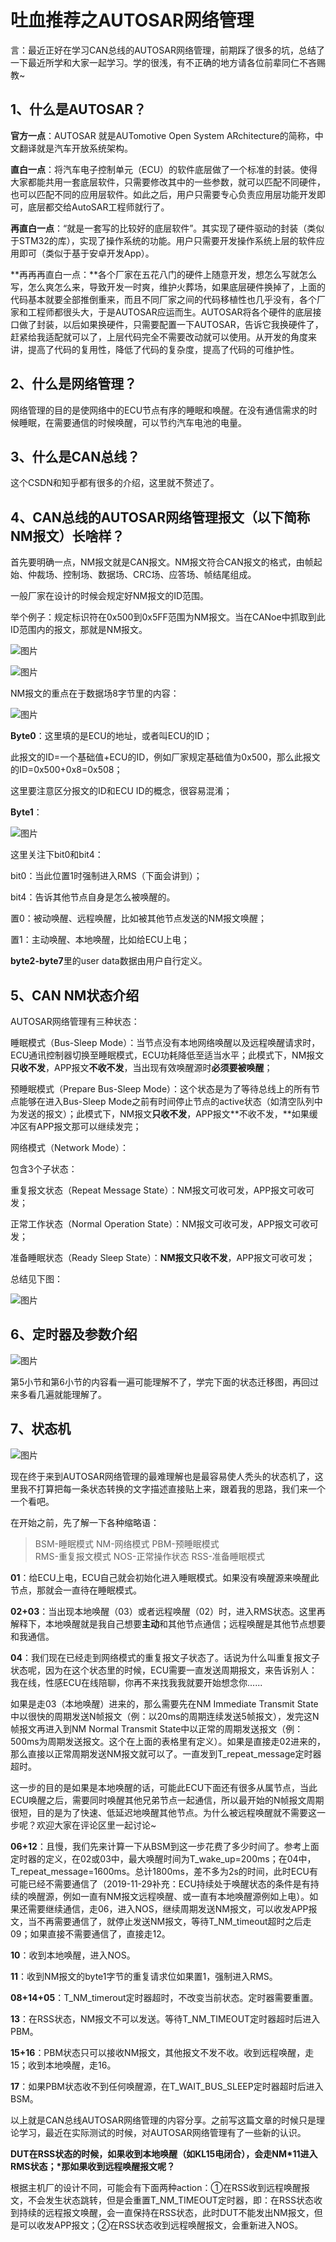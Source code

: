 # 吐血推荐之AUTOSAR网络管理

言：最近正好在学习CAN总线的AUTOSAR网络管理，前期踩了很多的坑，总结了一下最近所学和大家一起学习。学的很浅，有不正确的地方请各位前辈同仁不吝赐教~

## 1、什么是AUTOSAR？

**官方一点**：AUTOSAR 就是AUTomotive Open System ARchitecture的简称，中文翻译就是汽车开放系统架构。

**直白一点**：将汽车电子控制单元（ECU）的软件底层做了一个标准的封装。使得大家都能共用一套底层软件，只需要修改其中的一些参数，就可以匹配不同硬件，也可以匹配不同的应用层软件。如此之后，用户只需要专心负责应用层功能开发即可，底层都交给AutoSAR工程师就行了。

**再直白一点**：“就是一套写的比较好的底层软件”。其实现了硬件驱动的封装（类似于STM32的库），实现了操作系统的功能。用户只需要开发操作系统上层的软件应用即可（类似于基于安卓开发App）。

**再再再直白一点：**各个厂家在五花八门的硬件上随意开发，想怎么写就怎么写，怎么爽怎么来，导致开发一时爽，维护火葬场，如果底层硬件换掉了，上面的代码基本就要全部推倒重来，而且不同厂家之间的代码移植性也几乎没有，各个厂家和工程师都很头大，于是AUTOSAR应运而生。AUTOSAR将各个硬件的底层接口做了封装，以后如果换硬件，只需要配置一下AUTOSAR，告诉它我换硬件了，赶紧给我适配就可以了，上层代码完全不需要改动就可以使用。从开发的角度来讲，提高了代码的复用性，降低了代码的复杂度，提高了代码的可维护性。

## 2、什么是网络管理？

网络管理的目的是使网络中的ECU节点有序的睡眠和唤醒。在没有通信需求的时候睡眠，在需要通信的时候唤醒，可以节约汽车电池的电量。

## 3、什么是CAN总线？

这个CSDN和知乎都有很多的介绍，这里就不赘述了。

## 4、CAN总线的AUTOSAR网络管理报文（以下简称NM报文）长啥样？

首先要明确一点，NM报文就是CAN报文。NM报文符合CAN报文的格式，由帧起始、仲裁场、控制场、数据场、CRC场、应答场、帧结尾组成。

一般厂家在设计的时候会规定好NM报文的ID范围。

举个例子：规定标识符在0x500到0x5FF范围为NM报文。当在CANoe中抓取到此ID范围内的报文，那就是NM报文。



![图片](https://mmbiz.qpic.cn/mmbiz_jpg/fOVQt3pZrMb0EicMpEXxeGvjRAicqs0BUu7qZjMqGtfNFLy44BkUHFMCREw77HSOZ9wTZ2pWew6BnibC0WXwBMO0Q/640?wx_fmt=jpeg&wxfrom=5&wx_lazy=1&wx_co=1)

![图片](https://mmbiz.qpic.cn/mmbiz_png/fOVQt3pZrMb0EicMpEXxeGvjRAicqs0BUuL0we4iboEcpiciclNfYRcSDcUb2Yolv6OXQSMfDN6cxI8pcaXWHP4BF6g/640?wx_fmt=png&wxfrom=5&wx_lazy=1&wx_co=1)



NM报文的重点在于数据场8字节里的内容：



![图片](https://mmbiz.qpic.cn/mmbiz_png/fOVQt3pZrMb0EicMpEXxeGvjRAicqs0BUutHEbuvEkdxAcH9tKckP3xstcz78pZxPFHslFGd5gC9WZY6dibQvq68Q/640?wx_fmt=png&wxfrom=5&wx_lazy=1&wx_co=1)



**Byte0**：这里填的是ECU的地址，或者叫ECU的ID；

此报文的ID=一个基础值+ECU的ID，例如厂家规定基础值为0x500，那么此报文的ID=0x500+0x8=0x508；

这里要注意区分报文的ID和ECU ID的概念，很容易混淆；

**Byte1**：



![图片](https://mmbiz.qpic.cn/mmbiz_png/fOVQt3pZrMb0EicMpEXxeGvjRAicqs0BUuFbh210xg0eWWsQeLGrIonz6SwxKkfNdtruBSYGFIkIz7zfMGzr2otQ/640?wx_fmt=png&wxfrom=5&wx_lazy=1&wx_co=1)



这里关注下bit0和bit4：

bit0：当此位置1时强制进入RMS（下面会讲到）；

bit4：告诉其他节点自身是怎么被唤醒的。

置0：被动唤醒、远程唤醒，比如被其他节点发送的NM报文唤醒；

置1：主动唤醒、本地唤醒，比如给ECU上电；

**byte2-byte7**里的user data数据由用户自行定义。

## 5、CAN NM状态介绍

AUTOSAR网络管理有三种状态：

睡眠模式（Bus-Sleep Mode）：当节点没有本地网络唤醒以及远程唤醒请求时，ECU通讯控制器切换至睡眠模式，ECU功耗降低至适当水平；此模式下，NM报文**只收不发**，APP报文**不收不发**，当出现有效唤醒源时**必须要被唤醒**；

预睡眠模式（Prepare Bus-Sleep Mode）：这个状态是为了等待总线上的所有节点能够在进入Bus-Sleep Mode之前有时间停止节点的active状态（如清空队列中为发送的报文）；此模式下，NM报文**只收不发**，APP报文**不收不发，**如果缓冲区有APP报文那可以继续发完；

网络模式（Network Mode）：

包含3个子状态：

重复报文状态（Repeat Message State）：NM报文可收可发，APP报文可收可发；

正常工作状态（Normal Operation State）：NM报文可收可发，APP报文可收可发；

准备睡眠状态（Ready Sleep State）：**NM报文只收不发**，APP报文可收可发；

总结见下图：



![图片](https://mmbiz.qpic.cn/mmbiz_png/fOVQt3pZrMb0EicMpEXxeGvjRAicqs0BUuR1tkhziauEf6tGNSuzicicF12PlRSEZ2N7VRwdBtjcet6YtY9ACiaCHAIQ/640?wx_fmt=png&wxfrom=5&wx_lazy=1&wx_co=1)



## 6、定时器及参数介绍



![图片](https://mmbiz.qpic.cn/mmbiz_png/fOVQt3pZrMb0EicMpEXxeGvjRAicqs0BUuDhQmcAdzjTRWficNYJ7E7mWeCG8tjoz4GibYzSbBkCFjgD85r9Lliac2g/640?wx_fmt=png&wxfrom=5&wx_lazy=1&wx_co=1)



第5小节和第6小节的内容看一遍可能理解不了，学完下面的状态迁移图，再回过来多看几遍就能理解了。

## 7、状态机



![图片](https://mmbiz.qpic.cn/mmbiz_jpg/fOVQt3pZrMb0EicMpEXxeGvjRAicqs0BUuE5LedyLrbT5zKUKtSTkSNZf0wIOUibJBf9kZWHPrThBica3S2BsF8DGQ/640?wx_fmt=jpeg&wxfrom=5&wx_lazy=1&wx_co=1)



现在终于来到AUTOSAR网络管理的最难理解也是最容易使人秃头的状态机了，这里我不打算把每一条状态转换的文字描述直接贴上来，跟着我的思路，我们来一个一个看吧。

在开始之前，先了解一下各种缩略语：

> BSM-睡眠模式  NM-网络模式  PBM-预睡眠模式  
> RMS-重复报文模式  NOS-正常操作状态  RSS-准备睡眠模式

**01**：给ECU上电，ECU自己就会初始化进入睡眠模式。如果没有唤醒源来唤醒此节点，那就会一直待在睡眠模式。

**02+03**：当出现本地唤醒（03）或者远程唤醒（02）时，进入RMS状态。这里再解释下，本地唤醒就是我自己想要**主动**和其他节点通信；远程唤醒是其他节点想要和我通信。

**04**：我们现在已经走到网络模式的重复报文子状态了。话说为什么叫重复报文子状态呢，因为在这个状态里的时候，ECU需要一直发送周期报文，来告诉别人：我在线，性感ECU在线陪聊，你再不来找我我就要开始想念你......

如果是走03（本地唤醒）进来的，那么需要先在NM Immediate Transmit State中以很快的周期发送N帧报文（例：以20ms的周期连续发送5帧报文），发完这N帧报文再进入到NM Normal Transmit State中以正常的周期发送报文（例：500ms为周期发送报文。这个在上面的表格里有定义）。如果是直接走02进来的，那么直接以正常周期发送NM报文就可以了。一直发到T_repeat_message定时器超时。

这一步的目的是如果是本地唤醒的话，可能此ECU下面还有很多从属节点，当此ECU唤醒之后，需要同时唤醒其他兄弟节点一起通信，所以最开始的N帧报文周期很短，目的是为了快速、低延迟地唤醒其他节点。为什么被远程唤醒就不需要这一步呢？欢迎大家在评论区里一起讨论~

**06+12**：且慢，我们先来计算一下从BSM到这一步花费了多少时间了。参考上面定时器的定义，在02或03中，最大唤醒时间为T_wake_up=200ms；在04中，T_repeat_message=1600ms。总计1800ms，差不多为2s的时间，此时ECU有可能已经不需要通信了（2019-11-29补充：ECU持续处于唤醒状态的条件是有持续的唤醒源，例如一直有NM报文远程唤醒、或一直有本地唤醒源例如上电）。如果还需要继续通信，走06，进入NOS，继续周期发送NM报文，可以收发APP报文，当不再需要通信了，就停止发送NM报文，等待T_NM_timeout超时之后走09；如果直接不需要通信了，直接走12。

**10**：收到本地唤醒，进入NOS。

**11**：收到NM报文的byte1字节的重复请求位如果置1，强制进入RMS。

**08+14+05**：T_NM_timerout定时器超时，不改变当前状态。定时器需要重置。

**13**：在RSS状态，NM报文不可以发送。等待T_NM_TIMEOUT定时器超时后进入PBM。

**15+16**：PBM状态只可以接收NM报文，其他报文不发不收。收到远程唤醒，走15；收到本地唤醒，走16。

**17**：如果PBM状态收不到任何唤醒源，在T_WAIT_BUS_SLEEP定时器超时后进入BSM。

以上就是CAN总线AUTOSAR网络管理的内容分享。之前写这篇文章的时候只是理论学习，最近在实际测试的时候，对AUTOSAR网络管理有了一些新的认识。

**DUT在RSS状态的时候，如果收到本地唤醒（如KL15电闭合），会走NM\*11进入RMS状态；\*那如果收到远程唤醒报文呢？**

根据主机厂的设计不同，可能会有下面两种action：①在RSS收到远程唤醒报文，不会发生状态跳转，但是会重置T_NM_TIMEOUT定时器，即：在RSS状态收到持续的远程报文唤醒，会一直保持在RSS状态，此时DUT不能发出NM报文，但是可以收发APP报文；②在RSS状态收到远程唤醒报文，会重新进入NOS。